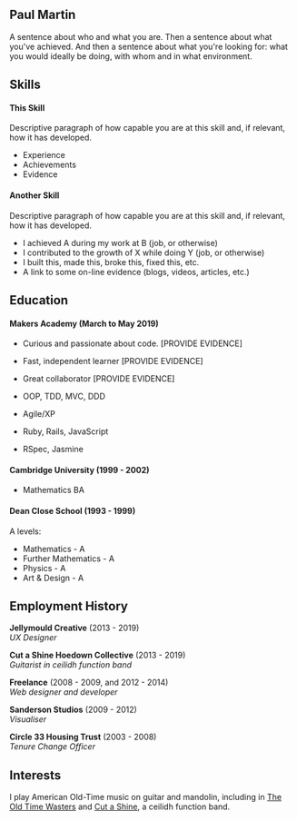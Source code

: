 ## Paul Martin

A sentence about who and what you are. Then a sentence about what you've achieved. And then a sentence about what you're looking for: what you would ideally be doing, with whom and in what environment.

## Skills

#### This Skill

Descriptive paragraph of how capable you are at this skill and, if relevant, how it has developed.

- Experience
- Achievements
- Evidence

#### Another Skill

Descriptive paragraph of how capable you are at this skill and, if relevant, how it has developed.

- I achieved A during my work at B (job, or otherwise)
- I contributed to the growth of X while doing Y (job, or otherwise)
- I built this, made this, broke this, fixed this, etc.
- A link to some on-line evidence (blogs, videos, articles, etc.)

## Education

#### Makers Academy (March to May 2019)

- Curious and passionate about code. [PROVIDE EVIDENCE]
- Fast, independent learner [PROVIDE EVIDENCE]
- Great collaborator [PROVIDE EVIDENCE]

- OOP, TDD, MVC, DDD
- Agile/XP
- Ruby, Rails, JavaScript
- RSpec, Jasmine

#### Cambridge University (1999 - 2002)

- Mathematics BA

#### Dean Close School (1993 - 1999)

A levels:
- Mathematics - A
- Further Mathematics - A
- Physics - A
- Art & Design - A

## Employment History

**Jellymould Creative** (2013 - 2019)  
*UX Designer*

**Cut a Shine Hoedown Collective** (2013 - 2019)  
*Guitarist in ceilidh function band*

**Freelance** (2008 - 2009, and 2012 - 2014)  
*Web designer and developer*

**Sanderson Studios** (2009 - 2012)  
*Visualiser*  

**Circle 33 Housing Trust** (2003 - 2008)  
*Tenure Change Officer*

## Interests

I play American Old-Time music on guitar and mandolin, including in [The Old
Time Wasters](http://theoldtimewasters.com) and [Cut a
Shine](http://www.cutashine.co.uk), a ceilidh function band.
